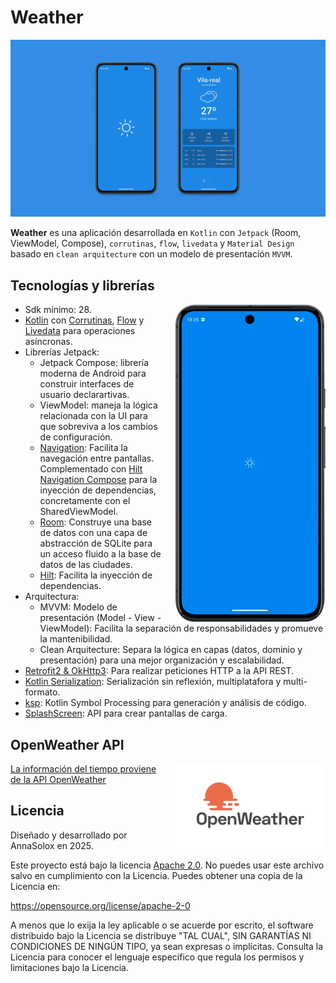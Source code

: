 # Weather

![Screenshot de la app](./app/assets/screenshots/weather_github_cover.jpg)

**Weather** es una aplicación desarrollada en `Kotlin` con `Jetpack` (Room, ViewModel, Compose), `corrutinas`, `flow`, `livedata` y `Material Design` basado en `clean arquitecture` con un modelo de presentación `MVVM`.

## Tecnologías y librerías

<p float="right">
  <img src="./app/assets/images/weather_gif.gif" width="240px" align="right" style="margin-left: 20px;" />
</p>

- Sdk mínimo: 28.
- [Kotlin](https://kotlinlang.org/) con [Corrutinas](https://github.com/Kotlin/kotlinx.coroutines), [Flow](https://kotlinlang.org/api/kotlinx.coroutines/kotlinx-coroutines-core/kotlinx.coroutines.flow/) y [Livedata](https://developer.android.com/topic/libraries/architecture/livedata?hl=es-419#create_livedata_objects) para operaciones asíncronas.
- Librerías Jetpack:
    - Jetpack Compose: librería moderna de Android para construir interfaces de usuario declarartivas.
    - ViewModel: maneja la lógica relacionada con la UI para que sobreviva a los cambios de configuración.
    - [Navigation](https://developer.android.com/develop/ui/compose/navigation?hl=es-419): Facilita la navegación entre pantallas. Complementado con [Hilt Navigation Compose](https://developer.android.com/develop/ui/compose/libraries?hl=es-419#hilt) para la inyección de dependencias, concretamente con el SharedViewModel.
    - [Room](https://developer.android.com/jetpack/androidx/releases/room?hl=es-419): Construye una base de datos con una capa de abstracción de SQLite para un acceso fluido a la base de datos de las ciudades.
    - [Hilt](https://dagger.dev/hilt/): Facilita la inyección de dependencias.
- Arquitectura:
  - MVVM: Modelo de presentación (Model - View - ViewModel): Facilita la separación de responsabilidades y promueve la mantenibilidad.
  - Clean Arquitecture: Separa la lógica en capas (datos, dominio y presentación) para una mejor organización y escalabilidad.
- [Retrofit2 & OkHttp3](https://github.com/square/retrofit): Para realizar peticiones HTTP a la API REST.
- [Kotlin Serialization](https://github.com/Kotlin/kotlinx.serialization): Serialización sin reflexión, multiplatafora y multi-formato.
- [ksp](https://github.com/google/ksp): Kotlin Symbol Processing para generación y análisis de código.
- [SplashScreen](https://developer.android.com/develop/ui/views/launch/splash-screen?hl=es-419#getting-started): API para crear pantallas de carga.

## OpenWeather API

<p float="right">
<a href="https://openweathermap.org/api">
<img src="./app/assets/images/openweather_logo.png" width="240px" align="right" style="margin-left: 20px;" />
</p>

La información del tiempo proviene de la API [OpenWeather](https://openweathermap.org/api)
</a>

## Licencia
Diseñado y desarrollado por AnnaSolox en 2025.

Este proyecto está bajo la licencia [Apache 2.0](./LICENSE).
No puedes usar este archivo salvo en cumplimiento con la Licencia.
Puedes obtener una copia de la Licencia en:

https://opensource.org/license/apache-2-0

A menos que lo exija la ley aplicable o se acuerde por escrito, el software distribuido bajo la Licencia se distribuye "TAL CUAL", SIN GARANTÍAS NI CONDICIONES DE NINGÚN TIPO, ya sean expresas o implícitas.
Consulta la Licencia para conocer el lenguaje específico que regula los permisos y limitaciones bajo la Licencia.

